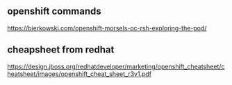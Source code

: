 ## openshift commands
https://bierkowski.com/openshift-morsels-oc-rsh-exploring-the-pod/
## cheapsheet from redhat
https://design.jboss.org/redhatdeveloper/marketing/openshift_cheatsheet/cheatsheet/images/openshift_cheat_sheet_r3v1.pdf
